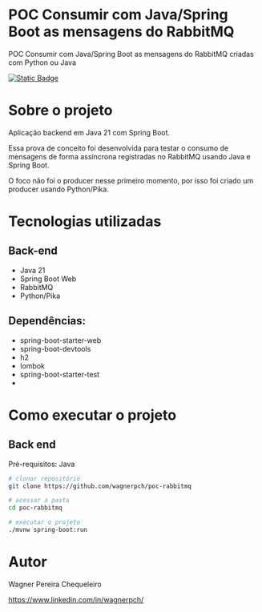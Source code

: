 # POC Consumir com Java/Spring Boot as mensagens do RabbitMQ
POC Consumir com Java/Spring Boot as mensagens do RabbitMQ criadas com Python ou Java

[![Static Badge](https://img.shields.io/badge/license-GNU-green)](https://github.com/wagnerpch/poc-rabbitmq/blob/main/LICENSE)

# Sobre o projeto

Aplicação backend em Java 21 com Spring Boot.

Essa prova de conceito foi desenvolvida para testar o consumo de mensagens de forma assíncrona registradas no RabbitMQ usando Java e Spring Boot.

O foco não foi o producer nesse primeiro momento, por isso foi criado um producer usando Python/Pika.

# Tecnologias utilizadas

## Back-end

- Java 21
- Spring Boot Web
- RabbitMQ
- Python/Pika

## Dependências:
- spring-boot-starter-web
- spring-boot-devtools
- h2
- lombok
- spring-boot-starter-test
- 

# Como executar o projeto

## Back end

Pré-requisitos: Java

```bash
# clonar repositório
git clone https://github.com/wagnerpch/poc-rabbitmq

# acessar a pasta
cd poc-rabbitmq

# executar o projeto
./mvnw spring-boot:run
```

# Autor

Wagner Pereira Chequeleiro

https://www.linkedin.com/in/wagnerpch/